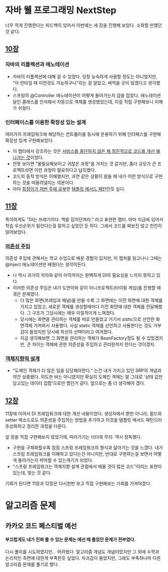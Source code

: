 # 자바 웰 프로그래밍 NextStep
너무 적게 진행한다는 피드백이 있어서 이번에는 세 장을 진행해 보았다. 소화할 만했던 것 같다.
## [10장](https://github.com/T-WWL/WWL/blob/master/delf/contents/JavaWebProgrammingNetxtStep/20180819_Chapter10.md)
### 자바의 리플렉션과 애노테이션
- 자바의 리플렉션에 대해 알 수 있었다. 당장 능숙하게 사용할 정도는 아니었지만, "아 런타임 때 이런것도 가능하구나"라는 걸 알았고, 써먹을 곳이 많겠다고 생각했다.
- 스프링의 @Controller 애노테이션이 어떻게 돌아가는지 감을 잡았다. 애노테이션 달린 클래스를 인식해서 자동으로 객체를 생성했었는데, 이걸  직접 구현해보니 이해가 쉬웠다.

### 인터페이스를 이용한 확장성 있는 설계
여러가지 프레임워크에 해당하는 컨트롤러를 동시에 운용하기 위해 인터페스를 구현해 확장성 있게 구현해보았다.
- 이 챕터에서 강조하는 것은 <u>서비스를 중단하지 않은 채 점진적으로 코드를 개선 해 나가는 것</u>이었다.
- 언뜻 보이면 "불필요해보이고 귀찮은 과정"을 거치는 것 같지만, 좀더 규모가 큰 프로젝트라면 이런 과정이 필요하다고 납득했다.
- 코드의 동작 방식은 이해했지만, 과연 같은 상황이 왔을 때 내가 이런 방식으로 구현하는 것을 떠올려낼지는 의문이다.
- 아마 [희정이가 저번 주에 공부](https://github.com/T-WWL/WWL/blob/master/hee/contents/180812-bookstudy.md#%ED%85%9C%ED%94%8C%EB%A6%BF-%EB%A9%94%EC%84%9C%EB%93%9C-%ED%8C%A8%ED%84%B4)한 [템플릿 메서드 패턴](https://gmlwjd9405.github.io/2018/07/13/template-method-pattern.html)인듯 싶다.

## [11장](https://github.com/T-WWL/WWL/blob/master/delf/contents/JavaWebProgrammingNetxtStep/20180819_Chapter11.md)
특이하게도 "DI는 쓰레기이다. 책을 집어던져라." 라고 표현한 챕터. 아마 지금에 있어서 학습 우선순위가 밀린다는걸 말하고 싶었던 듯 하다. 그래서 코드를 짜보진 않고 천천히 읽어보았다.
### [의존성 주입](https://github.com/T-WWL/WWL/blob/master/delf/contents/JavaWebProgrammingNetxtStep/20180819_Chapter11.md#111-%EC%99%9C-di%EA%B0%80-%ED%95%84%EC%9A%94%ED%95%9C%EA%B0%80)
의존성 주입에 관해서는 학교 수업으로 배운 경험이 있지만, 이 챕처를 읽고나니 그때는 @Inject 애노테이션만 배웠다는 생각이든다.
- 나 역시 과거의 저자와 같이 아직까지는 완벽하게 DI의 필요성을 느끼지 못하고 있다.
- 이러한 의존성 주입은 내가 도연이와 같이 미니프로젝트(타이핑 게임)를 진행할 때 겪은 문제였다.
    - 더 많은 화면(프레임과 패널)를 만들 수록 그 화면에는 이전 화면에 대한 객체를 가지고 있었고, 새로운 객체를 생성할때마다 이전 화먄에 대한 객체를 전달해했다. 그 구조가 그당시에는 매우 이질적이게 느껴졌다.
    - 당시에는 화면을 관리하는 객체를 따로 만들었고 거기서 ststic으로 선언한 화면객체 가져와서 사용했다. 사실 static 객체를 선언하고 사용한다는 것도 거부감이 들었지만 당시에 최선의 선택이라고 여겨졌다.
    - 지금 생각해보면 그 화면을 관리하는 객체가 BeanFactory정도 될 수 있었겠지만, 큰 차이는 객체에 관한 의존성을 주입하고 관리한까지 한다는 것이겠지.
### [객체지향적 설계](https://github.com/T-WWL/WWL/blob/master/delf/contents/JavaWebProgrammingNetxtStep/20180819_Chapter11.md#1133-di%EB%B3%B4%EB%8B%A4-%EC%9A%B0%EC%84%A0%ED%95%98%EB%8A%94-%EA%B0%9D%EC%B2%B4%EC%A7%80%ED%96%A5-%EA%B0%9C%EB%B0%9C)
- "도메인 객체가 더 많은 일을 담당해야한다." 는건 내가 가지고 있던 SRP의 개념과 약간 상충됐다. 의도한 바는 아니였지만 확실히 도메인 객체는 말 그대로 
'상태 값만 담고있는 데이터 집합'으로만 짰던거 같다. 앞으로는 좀 더 생각해야 겠다.

## [12장](https://github.com/T-WWL/WWL/blob/master/delf/contents/JavaWebProgrammingNetxtStep/20180819_Chapter12.md)
11장에 이어서 DI 프레임워크에 대한 개선 내용이었다. 생성자에서 뿐만 아니라, 필드와 setter 메소드로도 의존성을 주입하는 방법을 추가하고 이것을 템플릿 메서드 패턴으러 추상화하고 정리한 과정을 다룬다. 

앞 장을 직접 구현해보지 않았기에, 따라가기는 더더욱 무리. 역시 정독했다.

- 구현을 구체화할수록 점점 스프링 프레임워크의 형식과 닮아가는 것을 느꼈다. 내가 스프링 프레임워크를 이해하고 있다는건 아니지만, 반대로 구현하는걸 보면서 어떻게 돌아가는지 파악할 수 있는계기가 되었다.
- "스프링 프레임워크는 객체지향 설계 관점에서 배울 것이 많은 코드"이리는 표현이 있는데, 맞는 것 같다.

기회가 된다면 11장과 12장은 다시한번 보고 직접 구현해보는 기회를 가져야겠다.

# 알고리즘 문제
## 카카오 코드 페스티벌 예선
#### 부끄럽게도 내가 진짜 풀 수 있는 문제는 예선 때 풀었던 문제가 전부였다. 
다시 풀이를 시도하였지만... 어려웠다. 알고리즘 개념도 개념이었지만 그 외에 수학과 논리적인 측면에 대한게 부족한듯 싶었다. 자괴감이 들었지만, 그래도 부족하나마 다른 알고리즘 문제를 풀기로 했다.